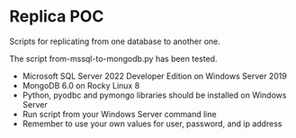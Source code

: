 # Replica POC
Scripts for replicating from one database to another one.

The script from-mssql-to-mongodb.py has been tested. 
- Microsoft SQL Server 2022 Developer Edition on Windows Server 2019
- MongoDB 6.0 on Rocky Linux 8
- Python, pyodbc and pymongo libraries should be installed on Windows Server
- Run script from your Windows Server command line
- Remember to use your own values for user, password, and ip address
